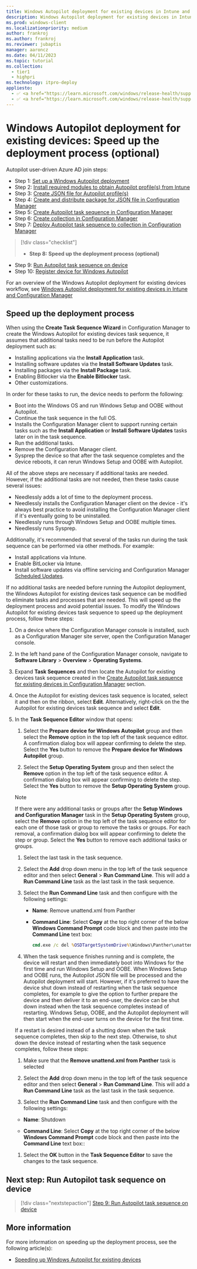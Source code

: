 ```yaml
---
title: Windows Autopilot deployment for existing devices in Intune and Configuration Manager - Step 8 of 10 - Speed up the deployment process (optional)
description: Windows Autopilot deployment for existing devices in Intune and Configuration Manager - Step 8 of 10 - Speed up the deployment process (optional).
ms.prod: windows-client
ms.localizationpriority: medium
author: frankroj
ms.author: frankroj
ms.reviewer: jubaptis
manager: aaroncz
ms.date: 04/11/2023
ms.topic: tutorial
ms.collection: 
  - tier1
  - highpri
ms.technology: itpro-deploy
appliesto:
  - ✅ <a href="https://learn.microsoft.com/windows/release-health/supported-versions-windows-client" target="_blank">Windows 11</a>
  - ✅ <a href="https://learn.microsoft.com/windows/release-health/supported-versions-windows-client" target="_blank">Windows 10</a>
---
```


# Windows Autopilot deployment for existing devices: Speed up the deployment process (optional)

Autopilot user-driven Azure AD join steps:
- Step 1: [Set up a Windows Autopilot deployment](setup-autopilot-deployment.md)
- Step 2: [Install required modules to obtain Autopilot profile(s) from Intune](install-modules.md)
- Step 3: [Create JSON file for Autopilot profile(s)](create-json-file.md)
- Step 4: [Create and distribute package for JSON file in Configuration Manager](create-json-package.md)
- Step 5: [Create Autopilot task sequence in Configuration Manager](create-autopilot-task-sequence.md)
- Step 6: [Create collection in Configuration Manager](create-collection.md)
- Step 7: [Deploy Autopilot task sequence to collection in Configuration Manager](deploy-autopilot-task-sequence.md)
> [!div class="checklist"]
> - **Step 8: Speed up the deployment process (optional)**
- Step 9: [Run Autopilot task sequence on device](run-autopilot-task-sequence.md)
- Step 10: [Register device for Windows Autopilot](register-device.md)

For an overview of the Windows Autopilot deployment for existing devices workflow, see [Windows Autopilot deployment for existing devices in Intune and Configuration Manager](existing-devices-workflow.md)

## Speed up the deployment process

When using the **Create Task Sequence Wizard** in Configuration Manager to create the Windows Autopilot for existing devices task sequence, it assumes that additional tasks need to be run before the Autopilot deployment such as:

- Installing applications via the **Install Application** task.
- Installing software updates via the **Install Software Updates** task.
- Installing packages via the **Install Package** task.
- Enabling Bitlocker via the **Enable Bitlocker** task.
- Other customizations.

In order for these tasks to run, the device needs to perform the following:

- Boot into the Windows OS and run Windows Setup and OOBE without Autopilot.
- Continue the task sequence in the full OS.
- Installs the Configuration Manager client to support running certain tasks such as the **Install Application** or **Install Software Updates** tasks later on in the task sequence.
- Run the additional tasks.
- Remove the Configuration Manager client.
- Sysprep the device so that after the task sequence completes and the device reboots, it can rerun Windows Setup and OOBE with Autopilot.

All of the above steps are necessary if additional tasks are needed. However, if the additional tasks are not needed, then these tasks cause several issues:

- Needlessly adds a lot of time to the deployment process.
- Needlessly installs the Configuration Manager client on the device - it's always best practice to avoid installing the Configuration Manager client if it's eventually going to be uninstalled.
- Needlessly runs through Windows Setup and OOBE multiple times.
- Needlessly runs Sysprep.

Additionally, it's recommended that several of the tasks run during the task sequence can be performed via other methods. For example:

- Install applications via Intune.
- Enable BitLocker via Intune.
- Install software updates via offline servicing and Configuration Manager [Scheduled Updates](/mem/configmgr/osd/get-started/manage-operating-system-images#apply-software-updates-to-an-image).

If no additional tasks are needed before running the Autopilot deployment, the Windows Autopilot for existing devices task sequence can be modified to eliminate tasks and processes that are needed. This will speed up the deployment process and avoid potential issues. To modify the Windows Autopilot for existing devices task sequence to speed up the deployment process, follow these steps:

1. On a device where the Configuration Manager console is installed, such as a Configuration Manager site server, open the Configuration Manager console.

1. In the left hand pane of the Configuration Manager console, navigate to **Software Library** > **Overview** > **Operating Systems**.

1. Expand **Task Sequences** and then locate the Autopilot for existing devices task sequence created in the [Create Autopilot task sequence for existing devices in Configuration Manager](#create-autopilot-task-sequence-for-existing-devices-in-configuration-manager) section.

1. Once the Autopilot for existing devices task sequence is located, select it and then on the ribbon, select **Edit**. Alternatively, right-click on the the Autopilot for existing devices task sequence and select **Edit**.

1. In the **Task Sequence Editor** window that opens:

   1. Select the **Prepare device for Windows Autopilot** group and then select the **Remove** option in the top left of the task sequence editor. A confirmation dialog box will appear confirming to delete the step. Select the **Yes** button to remove the **Prepare device for Windows Autopilot** group.

   1. Select the **Setup Operating System** group and then select the **Remove** option in the top left of the task sequence editor. A confirmation dialog box will appear confirming to delete the step. Select the **Yes** button to remove the **Setup Operating System** group.

    > [!NOTE]
    >
    > If there were any additional tasks or groups after the **Setup Windows and Configuration Manager** task in the **Setup Operating System** group, select the **Remove** option in the top left of the task sequence editor for each one of those task or group to remove the tasks or groups. For each removal, a confirmation dialog box will appear confirming to delete the step or group. Select the **Yes** button to remove each additional tasks or groups.

   1. Select the last task in the task sequence.

   1. Select the **Add** drop down menu in the top left of the task sequence editor and then select **General** > **Run Command Line**. This will add a **Run Command Line** task as the last task in the task sequence.

   1. Select the **Run Command Line** task and then configure with the following settings:

      - **Name**: Remove unattend.xml from Panther

      - **Command Line**: Select **Copy** at the top right corner of the below **Windows Command Prompt** code block and then paste into the **Command Line** text box:

          ```cmd
          cmd.exe /c del %OSDTargetSystemDrive%\Windows\Panther\unattend.xml /s
          ```

   1. When the task sequence finishes running and is complete, the device will restart and then immediately boot into Windows for the first time and run Windows Setup and OOBE. When Windows Setup and OOBE runs, the Autopilot JSON file will be processed and the Autopilot deployment will start. However, if it's preferred to have the device shut down instead of restarting when the task sequence completes, for example to give the option to further prepare the device and then deliver it to an end-user, the device can be shut down instead when the task sequence completes instead of restarting. Windows Setup, OOBE, and the Autopilot deployment will then start when the end-user turns on the device for the first time.

    If a restart is desired instead of a shutting down when the task sequence completes, then skip to the next step. Otherwise, to shut down the device instead of restarting when the task sequence completes, follow these steps:

      1. Make sure that the **Remove unattend.xml from Panther** task is selected

      2. Select the **Add** drop down menu in the top left of the task sequence editor and then select **General** > **Run Command Line**. This will add a **Run Command Line** task as the last task in the task sequence.

      3. Select the **Run Command Line** task and then configure with the following settings:

      - **Name**: Shutdown

      - **Command Line**: Select **Copy** at the top right corner of the below **Windows Command Prompt** code block and then paste into the **Command Line** text box::

   1. Select the **OK** button in the **Task Sequence Editor** to save the changes to the task sequence.

## Next step: Run Autopilot task sequence on device

> [!div class="nextstepaction"]
> [Step 9: Run Autopilot task sequence on device](run-autopilot-task-sequence.md)

## More information

For more information on speeding up the deployment process, see the following article(s):

- [Speeding up Windows Autopilot for existing devices](/archive/blogs/mniehaus/speeding-up-windows-autopilot-for-existing-devices)